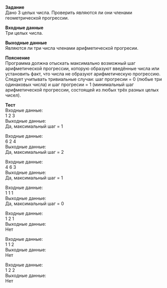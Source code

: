 **Задание**  
Дано 3 целых числа. Проверить являются ли они членами геометрической прогрессии.  

**Входные данные**  
Три целых числа.  

**Выходные данные**  
Являются ли три числа членами арифметической прогресии.  

**Пояснение**  
Программа должна отыскать максимально возможный шаг арифметической прогрессии, которую образуют введённые числа или установить факт, что числа не образуют арифметическую прогрессию. Следует учитывать тривиальные случаи: шаг прогресии = 0 (любые три одинаковых числа) и шаг прогресии = 1 (минимальный шаг арифметической прогрессии, состоящей из любых трёх разных целых чисел).  

**Тест**  
Входные данные:  
1 2 3  
Выходные данные:  
Да, максимальный шаг =  1  
  
Входные данные:  
6 2 4  
Выходные данные:  
Да, максимальный шаг =  2  
  
Входные данные:  
4 6 3  
Выходные данные:  
Да, максимальный шаг =  1  
  
Входные данные:  
1 1 1  
Выходные данные:  
Да, максимальный шаг =  0  
  
Входные данные:  
1 2 1  
Выходные данные:  
Нет  

Входные данные:  
1 1 2  
Выходные данные:  
Нет  

Входные данные:  
1 2 2  
Выходные данные:  
Нет  